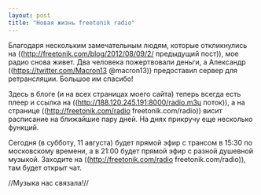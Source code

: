 ```yaml
---
layout: post
title: "Новая жизнь freetonik radio"
---
```

Благодаря нескольким замечательным людям, которые откликнулись на ((http://freetonik.com/blog/2012/08/09/2/ предыдущий пост)), мое радио снова живет. Два человека пожертвовали деньги, а Александр ((https://twitter.com/Macron13 @macron13)) предоставил сервер для ретрансляции. Большое им спасибо!

Здесь в блоге (и на всех страницах моего сайта) теперь всегда есть плеер и ссылка на ((http://188.120.245.191:8000/radio.m3u поток)), а на странице ((http://freetonik.com/radio freetonik.com/radio)) висит расписание на ближайшие пару дней. На днях прикручу еще несколько функций.

Сегодня (в субботу, 11 августа) будет прямой эфир с трансом в 15:30 по московскому времени, а в 21:00 будет прямой эфир с разной душевной музыкой. Заходите на ((http://freetonik.com/radio freetonik.com/radio)), там будет открыт чат.

//Музыка нас связала!//
